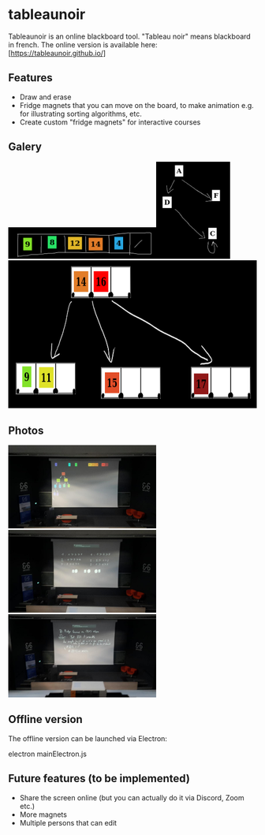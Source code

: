 # tableaunoir

Tableaunoir is an online blackboard tool. "Tableau noir" means blackboard in french. The online version is available here:
[https://tableaunoir.github.io/]

## Features

* Draw and erase
* Fridge magnets that you can move on the board, to make animation e.g. for illustrating sorting algorithms, etc.
* Create custom "fridge magnets" for interactive courses

## Galery

<img src="./img/screenshot.png" alt="screenshot" width="300"/><img src="./img/screenshot2.png" alt="screenshot" width="150"/><img src="./img/screenshot3.png" alt="screenshot" height="300"/>



## Photos

<img src="./photos/tableaunoir_amphi.jpg" alt="photo" width="300"/><img src="./photos/tableaunoir_amphi2.jpg" alt="photo" width="300"/><img src="./photos/tableaunoir_amphi3.jpg" alt="photo" width="300"/>



## Offline version

The offline version can be launched via Electron:

electron mainElectron.js


## Future features (to be implemented)

* Share the screen online (but you can actually do it via Discord, Zoom etc.)
* More magnets
* Multiple persons that can edit


